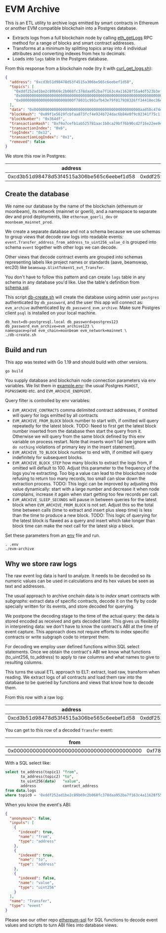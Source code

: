 # EVM Archive

This is an ETL utility to archive logs emitted by smart contracts in Ethereum or another EVM compatible
blockchain into a Postgres database.

- Extracts logs from a full blockchain node by calling
  [eth_getLogs](https://ethereum.org/en/developers/docs/apis/json-rpc/#eth_getlogs)
  RPC method for a range of blocks and smart contract addresses.
- Transforms at a minimum by splitting topics array into 4 individual attributes and converting
  indexes from hex to decimals.
- Loads into `logs` table in the Postgres database.

From this response from a blockchain node (try it with [curl_get_logs.sh](./curl_get_logs.sh)):

```json
{
  "address": "0xcd3b51d98478d53f4515a306be565c6eebef1d58",
  "topics": [
    "0xddf252ad1be2c89b69c2b068fc378daa952ba7f163c4a11628f55a4df523b3ef",
    "0x0000000000000000000000000000000000000000000000000000000000000000",
    "0x000000000000000000000000f78031c993afb43e79f017938326ff34418ec36e"
  ],
  "data": "0x000000000000000000000000000000000000000000000000aad50c474db4eb50",
  "blockHash": "0x09f1e5619fcbfaa873fcf4e924b724dac6b84e0f9c02341f75c11393d586792b",
  "blockNumber": "0x364df",
  "transactionHash": "0xf9a7cefb1ab525781aac1b0ca29bf76b90cd2f16e22ee9e91cf7d2dcae78aa08",
  "transactionIndex": "0x6",
  "logIndex": "0x12",
  "transactionLogIndex": "0x1",
  "removed": false
}
```

We store this row in Postgres:

| address                                    | topic0                                                             | topic1                                                             | topic2                                                             | topic3 | data                                                               | block_hash                                                         | block_number | transaction_hash                                                   | transaction_index | log_index | transaction_log_index | removed | block_timestamp |
|--------------------------------------------|--------------------------------------------------------------------|--------------------------------------------------------------------|--------------------------------------------------------------------|--------|--------------------------------------------------------------------|--------------------------------------------------------------------|--------------|--------------------------------------------------------------------|-------------------|-----------|-----------------------|---------|-----------------|
| 0xcd3b51d98478d53f4515a306be565c6eebef1d58 | 0xddf252ad1be2c89b69c2b068fc378daa952ba7f163c4a11628f55a4df523b3ef | 0x0000000000000000000000000000000000000000000000000000000000000000 | 0x000000000000000000000000f78031c993afb43e79f017938326ff34418ec36e |        | 0x000000000000000000000000000000000000000000000000aad50c474db4eb50 | 0x09f1e5619fcbfaa873fcf4e924b724dac6b84e0f9c02341f75c11393d586792b | 222431       | 0xf9a7cefb1ab525781aac1b0ca29bf76b90cd2f16e22ee9e91cf7d2dcae78aa08 | 6                 | 18        | 1                     | false   |                 |

## Create the database

We name our database by the name of the blockchain (ethereum or moonbeam), its network (mainnet
or goerli), and a namespace to separate dev and prod deployments, like `ethereum_goerli_dev` or
`moonbeam_mainnet_prod`.

We create a separate database and not a schema because we use schemas to group views that decode raw
logs into readable events: `event.Transfer_address_from_address_to_uint256_value_d` is grouped into
schema `event` together with other logs we can decode.

Other views that decode contract events are grouped into schemas representing labels like project
names or standards (aave, beamswap, erc20) like `beamswap.GlintTokenV1_evt_Transfer`.

You don't have to follow this pattern and can create `logs` table in any schema in any database
you'd like.
Use the table's definition from [schema.sql](./schema.sql).

This script [db-create.sh](./db-create.sh) will create the database using admin user `postgres`
authenticated by `db_password`, and the user this app will connect as: `evm_archive` authenticated
by `db_password_evm_archive`. Make sure Postgres client `psql` is installed on your local machine.

```shell
db_host=db-postgresql.local db_password=postgres123 db_password_evm_archive=evm_archive123 \
namespace=prod evm_chain=moonbeam evm_network=mainnet \
./db-create.sh
```

## Build and run

This app was tested with Go 1.19 and should build with other versions.

```shell
go build
```

You supply database and blockchain node connection parameters via env variables. We list them in
[example.env](./example.env): the usual Postgres `PGHOST`, `PGPASSWORD` etc.
and `EVM_ARCHIVE_ENDPOINT`.

Query filter is controlled by env variables:

- `EVM_ARCHIVE_CONTRACTS` comma delimited contract addresses, if omitted will query for logs emitted
  by all contracts
- `EVM_ARCHIVE_FROM_BLOCK` block number to start with, if omitted will query repeatedly for the
  latest block. TODO:
  Need to first get the latest block number inserted from the database then start the query from it.
  Otherwise we will query from the same block defined by this env variable on process restart. Note
  that inserts won't
  fail (we ignore with `do nothing` violations of primary key in the insert statement).
- `EVM_ARCHIVE_TO_BLOCK` block number to end with, if omitted will query indefinitely for subsequent
  blocks.
- `EVM_ARCHIVE_BLOCK_STEP` how many blocks to extract the logs from, if omitted will default to 100.
  Adjust this
  parameter to the frequency of the logs you're extracting. Too big a value can lead to the
  blockchain node
  refusing to return too many records, too small can slow down the extraction process. TODO: This
  logic can be
  improved by adjusting this value dynamically: start with a large number and decrease it when node
  complains,
  increase it again when start getting too few records per call.
- `EVM_ARCHIVE_SLEEP_SECONDS` will pause in between queries for the latest block
  when `EVM_ARCHIVE_FROM_BLOCK` is
  not set. Adjust this so the total time between calls (time to extract and insert plus sleep time)
  is less than
  the time to produce a new block. TODO: This logic of querying for the latest block is flawed as a
  query and insert
  which take longer than block time can make the next call for the latest skip a block.

Set these parameters from an [env](./example.env) file and run.

```shell
. .env
./evm-archive
```

## Why we store raw logs

The raw event log data is hard to analyze. It needs to be decoded so its numeric values can be used
in calculations and its hex values be seen as text and addresses.

The usual approach to archive onchain data is to *index* smart contracts with *subgraphs*: extract
data of specific contracts, decode it on the fly by code specially written for its events, and
store decoded for querying.

We postpone the decoding stage to the time of the actual query: the data is stored encoded as
received and gets decoded later. This gives us flexibility in interpreting data: we don't have 
to know the contract's ABI at the time of event capture. This approach does not require
efforts to index specific contracts or write subgraph code to interpret them.

For decoding we employ user defined functions within SQL select statements. Once we obtain 
the contract's ABI we know what functions (to_uint256, to_address) to apply to raw columns and what 
names to give to resulting columns.

This turns the usual ETL approach to ELT: extract, load raw, transform when reading. We extract
logs of all contracts and load them raw into the database to be queried by functions and views
that know how to decode them.

From this row with a raw log:

| address                                    | topic0                                                             | topic1                                                             | topic2                                                             | topic3 | data                                                               | block_hash                                                         | block_number | transaction_hash                                                   | transaction_index | log_index | transaction_log_index | removed | block_timestamp |
|--------------------------------------------|--------------------------------------------------------------------|--------------------------------------------------------------------|--------------------------------------------------------------------|--------|--------------------------------------------------------------------|--------------------------------------------------------------------|--------------|--------------------------------------------------------------------|-------------------|-----------|-----------------------|---------|-----------------|
| 0xcd3b51d98478d53f4515a306be565c6eebef1d58 | 0xddf252ad1be2c89b69c2b068fc378daa952ba7f163c4a11628f55a4df523b3ef | 0x0000000000000000000000000000000000000000000000000000000000000000 | 0x000000000000000000000000f78031c993afb43e79f017938326ff34418ec36e |        | 0x000000000000000000000000000000000000000000000000aad50c474db4eb50 | 0x09f1e5619fcbfaa873fcf4e924b724dac6b84e0f9c02341f75c11393d586792b | 222431       | 0xf9a7cefb1ab525781aac1b0ca29bf76b90cd2f16e22ee9e91cf7d2dcae78aa08 | 6                 | 18        | 1                     | false   |                 |

You can get to this row of a decoded `Transfer` event:

| from                                       | to                                         | value                | contract_address                           |
|--------------------------------------------|--------------------------------------------|----------------------|--------------------------------------------|
| 0x0000000000000000000000000000000000000000 | 0xf78031c993afb43e79f017938326ff34418ec36e | 12309758656873032448 | 0xcd3b51d98478d53f4515a306be565c6eebef1d58 |

With a SQL select like:

```sql
select to_address(topic1) "from",
       to_address(topic2) "to",
       to_uint256(data)   "value",
       address            contract_address
from data.logs
where topic0 = '0xddf252ad1be2c89b69c2b068fc378daa952ba7f163c4a11628f55a4df523b3ef';
```

When you know the event's ABI:

```json
{
  "anonymous": false,
  "inputs": [
    {
      "indexed": true,
      "name": "from",
      "type": "address"
    },
    {
      "indexed": true,
      "name": "to",
      "type": "address"
    },
    {
      "indexed": false,
      "name": "value",
      "type": "uint256"
    }
  ],
  "name": "Transfer",
  "type": "event"
}
```

Please see our other repo
[ethereum-sql](https://github.com/SummaryDev/ethereum-sql) for SQL functions to decode event values and 
scripts to turn ABI files into database views.
